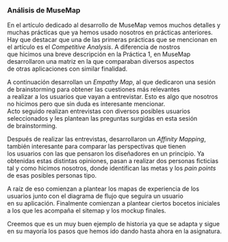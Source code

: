 ### Análisis de MuseMap
  
En el artículo dedicado al desarrollo de MuseMap vemos muchos detalles y muchas prácticas que ya hemos usado nosotros en prácticas anteriores.  
Hay que destacar que una de las primeras prácticas que se mencionan en el artículo es el *Competitive Analysis*. A diferencia de nostros  
que hicimos una breve descripción en la Práctica 1, en MuseMap desarrollaron una matriz en la que comparaban diversos aspectos  
de otras aplicaciones con similar finalidad.

A continuación desarrollan un *Empathy Map*, al que dedicaron una sesión de brainstorming para obtener las cuestiones más relevantes  
a realizar a los usuarios que vayan a entrevistar. Esto es algo que nosotros no hicimos pero que sin duda es interesante mencionar.  
Acto seguido realizan entrevistas con diversos posibles usuarios seleccionados y les plantean las preguntas surgidas en esta sesión  
de brainstorming.

Después de realizar las entrevistas, desarrollaron un *Affinity Mapping*, también interesante para comparar las perspectivas que tienen  
los usuarios con las que pensaron los diseñadores en un principio. Ya obtenidas estas distintas opiniones, pasan a realizar dos
personas ficticias tal y como hicimos nosotros, donde identifican las metas y los *pain points* de esas posibles personas tipo.

A raíz de eso comienzan a plantear los mapas de experiencia de los usuarios junto con el diagrama de flujo que seguira un usuario  
en su aplicación. Finalmente comienzan a plantear ciertos bocetos iniciales a los que les acompaña el sitemap y los mockup finales.

Creemos que es un muy buen ejemplo de historia ya que se adapta y sigue en su mayoría los pasos que hemos ido dando hasta ahora en la asignatura.
